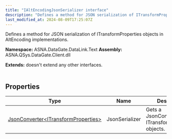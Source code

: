 ```yaml
---
title: "IAltEncodingJsonSerializer interface"
description: "Defines a method for JSON serialization of ITransformProperties objects in AltEncoding implementations. "
last_modified_at: 2024-08-09T17:25:07Z
---
```


Defines a method for JSON serialization of ITransformProperties objects in AltEncoding implementations.

**Namespace:** ASNA.DataGate.DataLink.Text
**Assembly:** ASNA.QSys.DataGate.Client.dll

**Extends:** doesn't extend any other interfaces.
<br>
<br>

## Properties

| Type | Name | Description
| --- | --- | --- 
| [JsonConverter\<ITransformProperties\>](https://learn.microsoft.com/en-us/dotnet/api/system.text.json.serialization.jsonconverter-1?view=net-8.0) | JsonSerializer | Gets a JsonConverter for ITransformProperties objects. |
